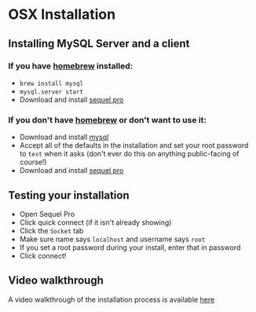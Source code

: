 # OSX Installation

## Installing MySQL Server and a client

### If you have [homebrew](http://brew.sh/) installed:

- `brew install mysql`
- `mysql.server start`
- Download and install [sequel pro](https://github.com/sequelpro/sequelpro/releases/download/release-1.1.2/sequel-pro-1.1.2.dmg)

### If you don't have [homebrew](http://brew.sh/) or don't want to use it:

- Download and install [mysql](http://dev.mysql.com/get/Downloads/MySQL-5.7/mysql-5.7.12-osx10.11-x86_64.dmg)
- Accept all of the defaults in the installation and set your root password to `test` when it asks (don't ever do this on anything public-facing of course!)
- Download and install [sequel pro](https://github.com/sequelpro/sequelpro/releases/download/release-1.1.2/sequel-pro-1.1.2.dmg)

## Testing your installation

- Open Sequel Pro
- Click quick connect (if it isn't already showing)
- Click the `Socket` tab
- Make sure name says `localhost` and username says `root`
- If you set a root password during your install, enter that in password
- Click connect!

## Video walkthrough

A video walkthrough of the installation process is available [here](https://www.youtube.com/watch?v=aoMnggYTrDE)